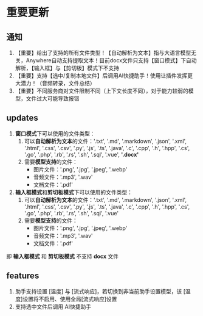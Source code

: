 # 重要更新

## 通知

1. 【重要】给出了支持的所有文件类型！【自动解析为文本】指与大语言模型无关，Anywhere自动支持提取文本！目前docx文件只支持【窗口模式】下自动解析，【输入框】与【剪切板】模式下不支持
2. 【重要】支持【选中/复制本地文件】后调用AI快捷助手！使用让插件发挥更大潜力！（音频转录，文件总结）
3. 【重要】不同服务商对文件限制不同（上下文长度不同），对于能力较弱的模型，文件过大可能导致报错

## updates

1. **窗口模式**下可以使用的文件类型：
   1. 可以**自动解析为文本**的文件：'.txt', '.md', '.markdown', '.json', '.xml', '.html', '.css', '.csv', '.py', '.js', '.ts', '.java', '.c', '.cpp', '.h', '.hpp', '.cs', '.go', '.php', '.rb', '.rs', '.sh', '.sql', '.vue', **'.docx'**
   2. 需要**模型支持**的文件：
      - 图片文件：'.png', '.jpg', '.jpeg', '.webp'
      - 音频文件：'.mp3', '.wav'
      - 文档文件：'.pdf'
2. **输入框模式**和**剪切板模式**下可以使用的文件类型：
   1. 可以**自动解析为文本**的文件：'.txt', '.md', '.markdown', '.json', '.xml', '.html', '.css', '.csv', '.py', '.js', '.ts', '.java', '.c', '.cpp', '.h', '.hpp', '.cs', '.go', '.php', '.rb', '.rs', '.sh', '.sql', '.vue'
   2. 需要**模型支持**的文件：
      - 图片文件：'.png', '.jpg', '.jpeg', '.webp'
      - 音频文件：'.mp3', '.wav'
      - 文档文件：'.pdf'

即 **输入框模式** 和 **剪切板模式** 不支持 **docx** 文件

## features

1. 助手支持设置 [温度] 与 [流式响应]，若切换到非当前助手设置模型，该 [温度]设置将不启用、使用全局[流式响应]设置
2. 支持选中文件后调用 AI快捷助手